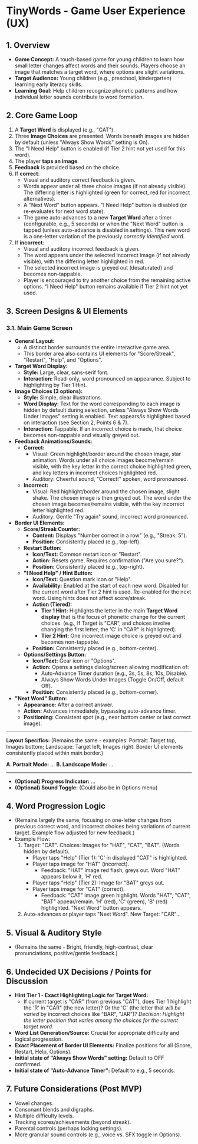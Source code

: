 # TinyWords - Game User Experience (UX)

## 1. Overview

*   **Game Concept:** A touch-based game for young children to learn how small letter changes affect words and their sounds. Players choose an image that matches a target word, where options are slight variations.
*   **Target Audience:** Young children (e.g., preschool, kindergarten) learning early literacy skills.
*   **Learning Goal:** Help children recognize phonetic patterns and how individual letter sounds contribute to word formation.

## 2. Core Game Loop

1.  A **Target Word** is displayed (e.g., "CAT").
2.  Three **Image Choices** are presented. Words beneath images are hidden by default (unless "Always Show Words" setting is On).
3.  The "I Need Help" button is enabled (if Tier 2 hint not yet used for this word).
4.  The player **taps an image**.
5.  **Feedback** is provided based on the choice.
6.  If **correct**:
    *   Visual and auditory correct feedback is given.
    *   Words appear under all three choice images (if not already visible). The differing letter is highlighted (green for correct, red for incorrect alternatives).
    *   A "Next Word" button appears. "I Need Help" button is disabled (or re-evaluates for next word state).
    *   The game auto-advances to a new **Target Word** after a timer (configurable, e.g., 5 seconds) or when the "Next Word" button is tapped (unless auto-advance is disabled in settings). This new word is a one-letter variation of the previously *correctly identified* word.
7.  If **incorrect**:
    *   Visual and auditory incorrect feedback is given.
    *   The word appears under the selected incorrect image (if not already visible), with the differing letter highlighted in red.
    *   The selected incorrect image is greyed out (desaturated) and becomes non-tappable.
    *   Player is encouraged to try another choice from the remaining active options. "I Need Help" button remains available if Tier 2 hint not yet used.

## 3. Screen Designs & UI Elements

### 3.1. Main Game Screen

*   **General Layout:**
    *   A distinct border surrounds the entire interactive game area.
    *   This border area also contains UI elements for "Score/Streak", "Restart", "Help", and "Options".
*   **Target Word Display:**
    *   **Style:** Large, clear, sans-serif font.
    *   **Interaction:** Read-only, word pronounced on appearance. Subject to highlighting by Tier 1 Hint.
*   **Image Choices (3 options):**
    *   **Style:** Simple, clear illustrations.
    *   **Word Display:** Text for the word corresponding to each image is hidden by default during selection, unless "Always Show Words Under Images" setting is enabled. Text appears/is highlighted based on interaction (see Section 2, Points 6 & 7).
    *   **Interaction:** Tappable. If an incorrect choice is made, that choice becomes non-tappable and visually greyed out.
*   **Feedback Animations/Sounds:**
    *   **Correct:**
        *   Visual: Green highlight/border around the chosen image, star animation. Words under all choice images become/remain visible, with the key letter in the correct choice highlighted green, and key letters in incorrect choices highlighted red.
        *   Auditory: Cheerful sound, "Correct!" spoken, word pronounced.
    *   **Incorrect:**
        *   Visual: Red highlight/border around the chosen image, slight shake. The chosen image is then greyed out. The word under the chosen image becomes/remains visible, with the key incorrect letter highlighted red.
        *   Auditory: Gentle "Try again" sound, incorrect word pronounced.
*   **Border UI Elements:**
    *   **Score/Streak Counter:**
        *   **Content:** Displays "Number correct in a row" (e.g., "Streak: 5").
        *   **Position:** Consistently placed (e.g., top-left).
    *   **Restart Button:**
        *   **Icon/Text:** Common restart icon or "Restart".
        *   **Action:** Resets game. Requires confirmation ("Are you sure?").
        *   **Position:** Consistently placed (e.g., top-right).
    *   **"I Need Help" / Hint Button:**
        *   **Icon/Text:** Question mark icon or "Help".
        *   **Availability:** Enabled at the start of each new word. Disabled for the current word after Tier 2 hint is used. Re-enabled for the next word. Using hints does not affect score/streak.
        *   **Action (Tiered):**
            *   **Tier 1 Hint:** Highlights the letter in the main **Target Word display** that is the focus of phonetic change for the current choices. (e.g., If Target is "CAR", and choices involve changing the first letter, the 'C' in "CAR" is highlighted).
            *   **Tier 2 Hint:** One incorrect image choice is greyed out and becomes non-tappable.
        *   **Position:** Consistently placed (e.g., bottom-center).
    *   **Options/Settings Button:**
        *   **Icon/Text:** Gear icon or "Options".
        *   **Action:** Opens a settings dialog/screen allowing modification of:
            *   Auto-Advance Timer duration (e.g., 3s, 5s, 8s, 10s, Disable).
            *   Always Show Words Under Images (Toggle On/Off, default Off).
        *   **Position:** Consistently placed (e.g., bottom-corner).
*   **"Next Word" Button:**
    *   **Appearance:** After a correct answer.
    *   **Action:** Advances immediately, bypassing auto-advance timer.
    *   **Positioning:** Consistent spot (e.g., near bottom center or last correct image).

---

**Layout Specifics:** (Remains the same - examples: Portrait: Target top, Images bottom; Landscape: Target left, Images right. Border UI elements consistently placed within main border.)

**A. Portrait Mode:** ...
**B. Landscape Mode:** ...

---
*   **(Optional) Progress Indicator:** ...
*   **(Optional) Sound Toggle:** (Could also be in Options menu)

## 4. Word Progression Logic

*   (Remains largely the same, focusing on one-letter changes from previous correct word, and incorrect choices being variations of current target. Example flow adjusted for new feedback.)
*   Example Flow:
    1.  Target: "CAT". Choices: Images for "HAT", "CAT", "BAT". (Words hidden by default).
        *   Player taps "Help" (Tier 1): 'C' in displayed "CAT" is highlighted.
        *   Player taps image for "HAT" (incorrect).
            *   Feedback: "HAT" image red flash, greys out. Word "HAT" appears below it, 'H' red.
        *   Player taps "Help" (Tier 2): Image for "BAT" greys out.
        *   Player taps image for "CAT" (correct).
            *   Feedback: "CAT" image green highlight. Words "HAT", "CAT", "BAT" appear/remain. 'H' (red), 'C' (green), 'B' (red) highlighted. "Next Word" button appears.
    2.  Auto-advances or player taps "Next Word". New Target: "CAR"...

## 5. Visual & Auditory Style

*   (Remains the same - Bright, friendly, high-contrast, clear pronunciations, positive/gentle feedback.)

## 6. Undecided UX Decisions / Points for Discussion

*   **Hint Tier 1 - Exact Highlighting Logic for Target Word:**
    *   If current target is "CAR" (from previous "CAT"), does Tier 1 highlight the 'R' in "CAR" (the new letter)? Or the 'C' (the letter that *will be varied* by incorrect choices like "BAR", "JAR")? *Decision: Highlight the letter position that varies among the choices for the current target word.*
*   **Word List Generation/Source:** Crucial for appropriate difficulty and logical progression.
*   **Exact Placement of Border UI Elements:** Finalize positions for all (Score, Restart, Help, Options).
*   **Initial state of "Always Show Words" setting:** Default to OFF confirmed.
*   **Initial state of "Auto-Advance Timer":** Default to e.g., 5 seconds.

## 7. Future Considerations (Post MVP)

*   Vowel changes.
*   Consonant blends and digraphs.
*   Multiple difficulty levels.
*   Tracking scores/achievements (beyond streak).
*   Parental controls (perhaps locking settings).
*   More granular sound controls (e.g., voice vs. SFX toggle in Options).

